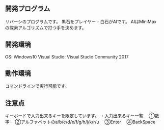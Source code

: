 ## 開発プログラム
リバーシのプログラムです。
黒石をプレイヤー・白石がAIです。
AIはMiniMaxの探索アルゴリズムで打つ手を決めます。

## 開発環境
OS:            Windows10
Visual Studio: Visual Studio Community 2017

## 動作環境
コマンドラインで実行可能です。

## 注意点
キーボードで入力出来るキーを限定しています。
・入力出来るキー一覧
　①数字
　②アルファベットのa/b/c/d/e/f/g/h/j/k/r/u
　③Enter
　④BackSpace
